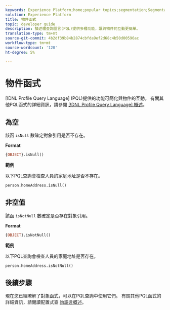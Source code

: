 ```yaml
---
keywords: Experience Platform;home;popular topics;segmentation;Segmentation;Segmentation Service;pql;PQL;Profile Query Language;object functions;object;
solution: Experience Platform
title: 物件函式
topic: developer guide
description: 描述檔查詢語言(PQL)提供多種功能，讓與物件的互動更簡單。
translation-type: tm+mt
source-git-commit: 4b2df39b84b2874cbfda9ef2d68c4b50d00596ac
workflow-type: tm+mt
source-wordcount: '120'
ht-degree: 5%

---
```



# 物件函式

[!DNL Profile Query Language] (PQL)提供的功能可簡化與物件的互動。 有關其他PQL函式的詳細資訊，請參閱 [[!DNL Profile Query Language] 概述](./overview.md)。

## 為空

該函 `isNull` 數確定對象引用是否不存在。

**Format**

```sql
{OBJECT}.isNull()
```

**範例**

以下PQL查詢會檢查人員的家庭地址是否不存在。

```sql
person.homeAddress.isNull()
```

## 非空值

該函 `isNotNull` 數確定是否存在對象引用。

**Format**

```sql
{OBJECT}.isNotNull()
```

**範例**

以下PQL查詢會檢查人員的家庭地址是否存在。

```sql
person.homeAddress.isNotNull()
```

## 後續步驟

現在您已經瞭解了對象函式，可以在PQL查詢中使用它們。 有關其他PQL函式的詳細資訊，請閱讀配置式查 [詢語言概述](./overview.md)。